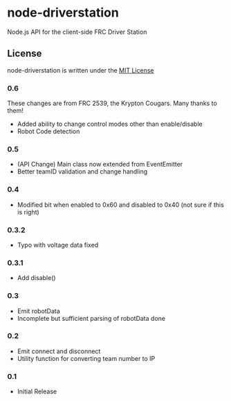 # node-driverstation

Node.js API for the client-side FRC Driver Station

## License

node-driverstation is written under the [MIT License](http://opensource.org/licenses/MIT)

### 0.6
These changes are from FRC 2539, the Krypton Cougars. Many thanks to them!
- Added ability to change control modes other than enable/disable
- Robot Code detection

### 0.5
- (API Change) Main class now extended from EventEmitter
- Better teamID validation and change handling

### 0.4
- Modified bit when enabled to 0x60 and disabled to 0x40 (not sure if this is right)

### 0.3.2
- Typo with voltage data fixed

### 0.3.1
- Add disable()

### 0.3
- Emit robotData
- Incomplete but sufficient parsing of robotData done

### 0.2
- Emit connect and disconnect
- Utility function for converting team number to IP

### 0.1
- Initial Release
